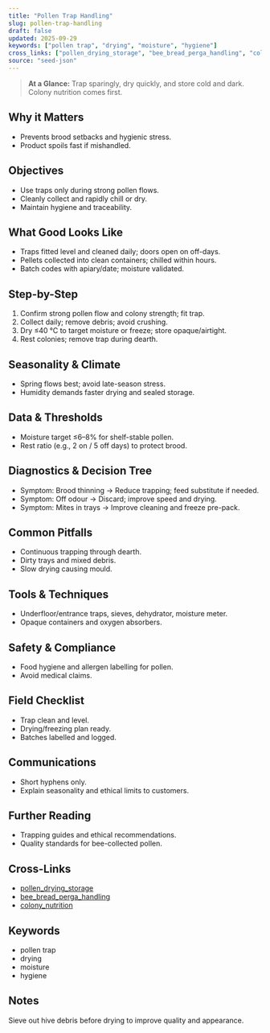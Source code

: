 ```yaml
---
title: "Pollen Trap Handling"
slug: pollen-trap-handling
draft: false
updated: 2025-09-29
keywords: ["pollen trap", "drying", "moisture", "hygiene"]
cross_links: ["pollen_drying_storage", "bee_bread_perga_handling", "colony_nutrition"]
source: "seed-json"
---
```


> **At a Glance:** Trap sparingly, dry quickly, and store cold and dark. Colony nutrition comes first.

## Why it Matters
- Prevents brood setbacks and hygienic stress.
- Product spoils fast if mishandled.

## Objectives
- Use traps only during strong pollen flows.
- Cleanly collect and rapidly chill or dry.
- Maintain hygiene and traceability.

## What Good Looks Like
- Traps fitted level and cleaned daily; doors open on off-days.
- Pellets collected into clean containers; chilled within hours.
- Batch codes with apiary/date; moisture validated.

## Step-by-Step
1) Confirm strong pollen flow and colony strength; fit trap.
2) Collect daily; remove debris; avoid crushing.
3) Dry ≤40 °C to target moisture or freeze; store opaque/airtight.
4) Rest colonies; remove trap during dearth.

## Seasonality & Climate
- Spring flows best; avoid late-season stress.
- Humidity demands faster drying and sealed storage.

## Data & Thresholds
- Moisture target ≤6–8% for shelf-stable pollen.
- Rest ratio (e.g., 2 on / 5 off days) to protect brood.

## Diagnostics & Decision Tree
- Symptom: Brood thinning -> Reduce trapping; feed substitute if needed.
- Symptom: Off odour -> Discard; improve speed and drying.
- Symptom: Mites in trays -> Improve cleaning and freeze pre-pack.

## Common Pitfalls
- Continuous trapping through dearth.
- Dirty trays and mixed debris.
- Slow drying causing mould.

## Tools & Techniques
- Underfloor/entrance traps, sieves, dehydrator, moisture meter.
- Opaque containers and oxygen absorbers.

## Safety & Compliance
- Food hygiene and allergen labelling for pollen.
- Avoid medical claims.

## Field Checklist
- Trap clean and level.
- Drying/freezing plan ready.
- Batches labelled and logged.

## Communications
- Short hyphens only.
- Explain seasonality and ethical limits to customers.

## Further Reading
- Trapping guides and ethical recommendations.
- Quality standards for bee-collected pollen.

## Cross-Links
- [pollen_drying_storage](/topics/pollen-drying-storage/)
- [bee_bread_perga_handling](/topics/bee-bread-perga-handling/)
- [colony_nutrition](/topics/colony-nutrition/)

## Keywords
- pollen trap
- drying
- moisture
- hygiene

## Notes
Sieve out hive debris before drying to improve quality and appearance.
